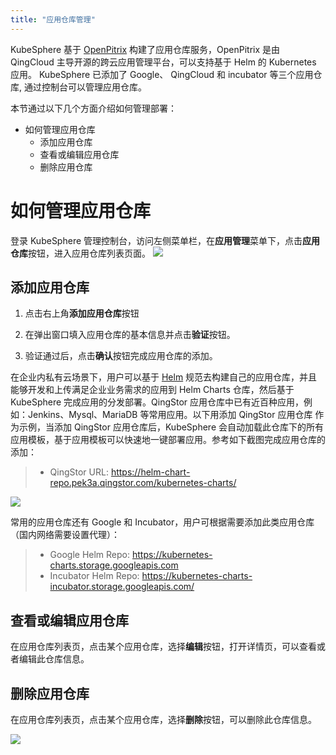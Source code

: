 ```yaml
---
title: "应用仓库管理"
---
```


KubeSphere 基于 [OpenPitrix](https://openpitrix.io) 构建了应用仓库服务，OpenPitrix 是由 QingCloud 主导开源的跨云应用管理平台，可以支持基于 Helm 的 Kubernetes 应用。 KubeSphere 已添加了 Google、 QingCloud 和 incubator 等三个应用仓库, 通过控制台可以管理应用仓库。

本节通过以下几个方面介绍如何管理部署：

- 如何管理应用仓库
  - 添加应用仓库
  - 查看或编辑应用仓库
  - 删除应用仓库

# 如何管理应用仓库

登录 KubeSphere 管理控制台，访问左侧菜单栏，在**应用管理**菜单下，点击**应用仓库**按钮，进入应用仓库列表页面。
![](/apprepo_list.png)

## 添加应用仓库
1. 点击右上角**添加应用仓库**按钮

2. 在弹出窗口填入应用仓库的基本信息并点击**验证**按钮。

3. 验证通过后，点击**确认**按钮完成应用仓库的添加。

在企业内私有云场景下，用户可以基于 [Helm](https://helm.sh) 规范去构建自己的应用仓库，并且能够开发和上传满足企业业务需求的应用到 Helm Charts 仓库，然后基于 KubeSphere 完成应用的分发部署。QingStor 应用仓库中已有近百种应用，例如：Jenkins、Mysql、MariaDB 等常用应用。以下用添加 QingStor 应用仓库 作为示例，当添加 QingStor 应用仓库后，KubeSphere 会自动加载此仓库下的所有应用模板，基于应用模板可以快速地一键部署应用。参考如下截图完成应用仓库的添加：

> - QingStor URL: https://helm-chart-repo.pek3a.qingstor.com/kubernetes-charts/

![](/appfactory_create.png)

常用的应用仓库还有 Google 和 Incubator，用户可根据需要添加此类应用仓库 （国内网络需要设置代理）：

> - Google Helm Repo: https://kubernetes-charts.storage.googleapis.com
> - Incubator Helm Repo: https://kubernetes-charts-incubator.storage.googleapis.com/


## 查看或编辑应用仓库
在应用仓库列表页，点击某个应用仓库，选择**编辑**按钮，打开详情页，可以查看或者编辑此仓库信息。


## 删除应用仓库
在应用仓库列表页，点击某个应用仓库，选择**删除**按钮，可以删除此仓库信息。

![](/apprepo_delete.png)
